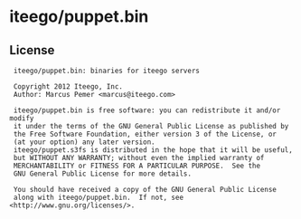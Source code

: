# iteego/puppet.bin
## License
     iteego/puppet.bin: binaries for iteego servers
    
     Copyright 2012 Iteego, Inc.
     Author: Marcus Pemer <marcus@iteego.com>
    
     iteego/puppet.bin is free software: you can redistribute it and/or modify
     it under the terms of the GNU General Public License as published by
     the Free Software Foundation, either version 3 of the License, or
     (at your option) any later version.
     iteego/puppet.s3fs is distributed in the hope that it will be useful,
     but WITHOUT ANY WARRANTY; without even the implied warranty of
     MERCHANTABILITY or FITNESS FOR A PARTICULAR PURPOSE.  See the
     GNU General Public License for more details.
    
     You should have received a copy of the GNU General Public License
     along with iteego/puppet.bin.  If not, see <http://www.gnu.org/licenses/>.
    
